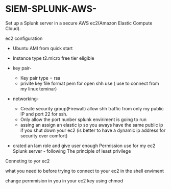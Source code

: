 # SIEM-SPLUNK-AWS-

 Set up a Splunk server in a secure AWS ec2(Amazon Elastic Compute Cloud).
 
ec2 configuration 

- Ubuntu AMI from quick start
- Instance type t2.micro free tier eligible
- key pair-
  -  Key pair type = rsa
  -  privite key file format  pem for open shh use ( use to connect from my linux teminar) 
- networking-  
  -  Create security group(Firewall)  allow  shh traffic from only my public IP and port 22 for ssh.
  -  Only allow the port nunber splunk enviriment is going to run 
  - assing an assign an elastic ip so you aways have the same public ip if you shut down your ec2 (is better to have a dynamic ip address for security over comfort)
  
-  crated an Iam role and give user enough Permission use for my ec2 Splunk server - following The principle of least privilege
  
  Conneting to yor ec2
  
  what you need to before trying to connect to your ec2 in the shell enviment 
  
 change permmision in you in your ec2 key using chmod
 
 
  
  
  
  










